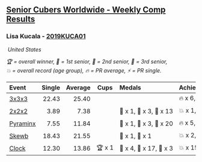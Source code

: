 <style>table {white-space: nowrap;}</style>
<link rel="stylesheet" type="text/css" href="/scw-comp/css/flags.css" />

## [Senior Cubers Worldwide - Weekly Comp Results](/scw-comp/results/)
### Lisa Kucala - [2019KUCA01](https://www.worldcubeassociation.org/persons/2019KUCA01)

<i class="flag flag-US" />&nbsp;United States

<span style="white-space: nowrap;">🏆 = overall winner</span>, <span style="white-space: nowrap;">🥇 = 1st senior</span>, <span style="white-space: nowrap;">🥈 = 2nd senior</span>, <span style="white-space: nowrap;">🥉 = 3rd senior</span>, <span style="white-space: nowrap;">💥 = overall record (age group)</span>, <span style="white-space: nowrap;">🔥 = PR average</span>, <span style="white-space: nowrap;">⚡ = PR single</span>.

| Event | Single | Average | Cups | Medals | Achievements|
| :-- | --: | --: | :--: | :-- | :-- |
| [3x3x3](333.md) | 22.43 | 25.40 |  |  | 🔥 x 6, ⚡ x 6 |
| [2x2x2](222.md) | 3.89 | 7.38 |  | 🥇 x 1, 🥈 x 3, 🥉 x 13 | 💥 x 1, 🔥 x 5, ⚡ x 6 |
| [Pyraminx](pyram.md) | 7.55 | 11.84 |  | 🥇 x 1, 🥈 x 3, 🥉 x 20 | 🔥 x 5, ⚡ x 5 |
| [Skewb](skewb.md) | 18.43 | 21.55 |  | 🥈 x 1, 🥉 x 1 | 💥 x 2, 🔥 x 2, ⚡ x 2 |
| [Clock](clock.md) | 12.30 | 13.86 | 🏆 x 1 | 🥇 x 4, 🥈 x 17, 🥉 x 3 | 💥 x 15, 🔥 x 10, ⚡ x 13 |

<!-- Global site tag (gtag.js) - Google Analytics -->
<script async src="https://www.googletagmanager.com/gtag/js?id=UA-86348435-3"></script>
<script>window.dataLayer = window.dataLayer || []; function gtag() {dataLayer.push(arguments);} gtag('js', new Date()); gtag('config', 'UA-86348435-3');</script>
